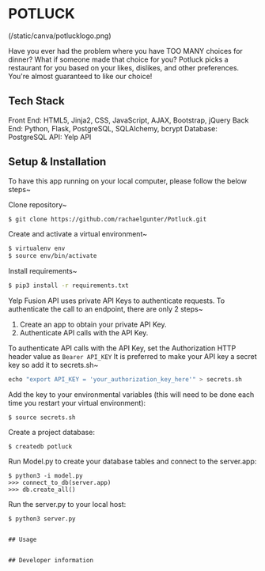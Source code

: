 # POTLUCK

(/static/canva/potlucklogo.png)

Have you ever had the problem where you have TOO MANY choices for dinner? What if someone made that choice for you? Potluck picks a restaurant for you based on your likes, dislikes,  and other preferences. You're almost guaranteed to like our choice!

## Tech Stack

Front End: HTML5, Jinja2, CSS, JavaScript, AJAX, Bootstrap, jQuery
Back End: Python, Flask, PostgreSQL, SQLAlchemy, bcrypt
Database: PostgreSQL
API: Yelp API

## Setup & Installation

To have this app running on your local computer, please follow the below steps~

Clone repository~

```bash
$ git clone https://github.com/rachaelgunter/Potluck.git
```

Create and activate a virtual environment~

```bash
$ virtualenv env
$ source env/bin/activate
```

Install requirements~

```bash
$ pip3 install -r requirements.txt
```

Yelp Fusion API uses private API Keys to authenticate requests. To authenticate the call to an endpoint, there are only 2 steps~

1. Create an app to obtain your private API Key.
2. Authenticate API calls with the API Key.

To authenticate API calls with the API Key, set the Authorization HTTP header value as ```Bearer API_KEY```
It is preferred to make your API key a secret key so add it to secrets.sh~

```python
echo "export API_KEY = 'your_authorization_key_here'" > secrets.sh
```  

Add the key to your environmental variables (this will need to be done each time you restart your virtual environment):

```
$ source secrets.sh
```

Create a project database:

```
$ createdb potluck
```

Run Model.py to create your database tables and connect to the server.app:

```
$ python3 -i model.py
>>> connect_to_db(server.app)
>>> db.create_all()
```

Run the server.py to your local host:

```
$ python3 server.py


## Usage


## Developer information 

